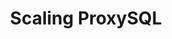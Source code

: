 ---
title: Scaling ProxySQL
menu:
docs_{{ .version }}:
identifier: guides-proxysql-scaling
name: Scaling
parent: guides-proxysql
weight: 43
menu_name: docs_{{ .version }}
---